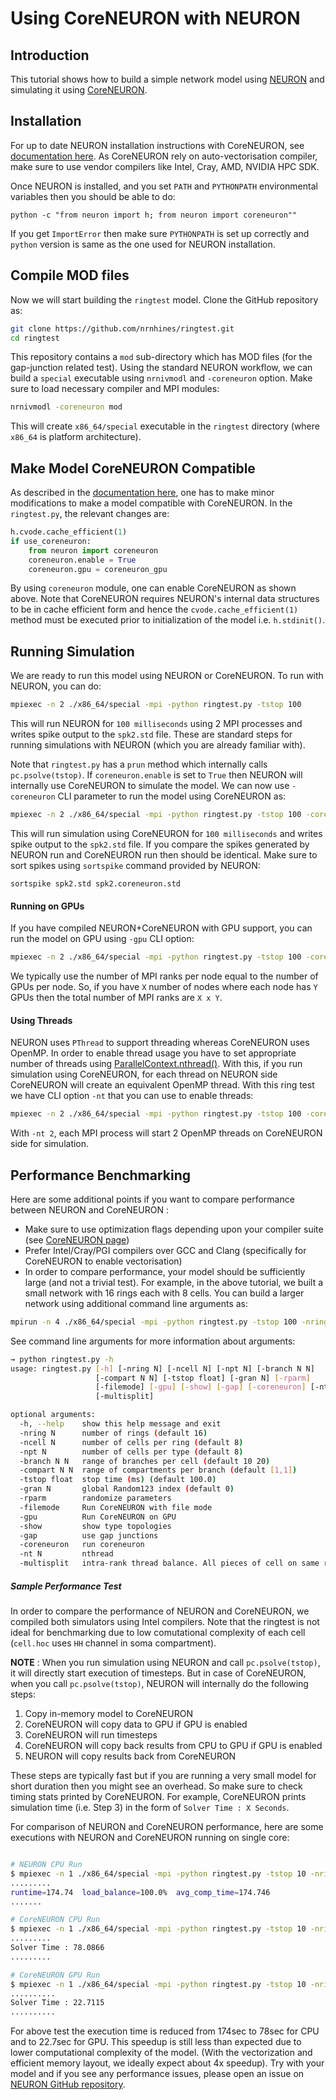 # Using CoreNEURON with NEURON

## Introduction

This tutorial shows how to build a simple network model using [NEURON](https://www.neuron.yale.edu/neuron/) and simulating it using [CoreNEURON](https://github.com/BlueBrain/CoreNeuron).

## Installation

For up to date NEURON installation instructions with CoreNEURON, see [documentation here](https://github.com/neuronsimulator/nrn/blob/master/docs/coreneuron/how-to/coreneuron.md). As CoreNEURON rely on auto-vectorisation compiler, make sure to use vendor compilers like Intel, Cray, AMD, NVIDIA HPC SDK.

Once NEURON is installed, and you set `PATH` and `PYTHONPATH` environmental variables then you should be able to do:

```
python -c "from neuron import h; from neuron import coreneuron""
```

If you get `ImportError` then make sure `PYTHONPATH` is set up correctly and `python` version is same as the one used for NEURON installation.

## Compile MOD files

Now we will start building the `ringtest` model. Clone the GitHub repository as:

```bash
git clone https://github.com/nrnhines/ringtest.git
cd ringtest
```

This repository contains a `mod` sub-directory which has MOD files (for the gap-junction related test). Using the standard NEURON workflow, we can build a `special` executable using `nrnivmodl` and `-coreneuron` option. Make sure to load necessary compiler and MPI modules:

```bash
nrnivmodl -coreneuron mod
```

This will create `x86_64/special` executable in the `ringtest` directory (where `x86_64` is platform architecture).


## Make Model CoreNEURON Compatible

As described in the [documentation here](https://github.com/neuronsimulator/nrn/blob/master/docs/coreneuron/how-to/coreneuron.md), one has to make minor modifications to make a model compatible with CoreNEURON. In the `ringtest.py`, the relevant changes are:

```python
h.cvode.cache_efficient(1)
if use_coreneuron:
	from neuron import coreneuron
    coreneuron.enable = True
    coreneuron.gpu = coreneuron_gpu
```

By using `coreneuron` module, one can enable CoreNEURON as shown above. Note that CoreNEURON requires NEURON's internal data structures to be in cache efficient form and hence the `cvode.cache_efficient(1)` method must be executed prior to initialization of the model i.e. `h.stdinit()`.

## Running Simulation

We are ready to run this model using NEURON or CoreNEURON. To run with NEURON, you can do:

```bash
mpiexec -n 2 ./x86_64/special -mpi -python ringtest.py -tstop 100
```

This will run NEURON for `100 milliseconds` using 2 MPI processes and writes spike output to the `spk2.std` file. These are standard steps for running simulations with NEURON (which you are already familiar with).

Note that `ringtest.py` has a `prun` method which internally calls ` pc.psolve(tstop)`. If `coreneuron.enable` is set to `True` then NEURON will internally use CoreNEURON to simulate the model. We can now use `-coreneuron` CLI parameter to run the model using CoreNEURON as:

```bash
mpiexec -n 2 ./x86_64/special -mpi -python ringtest.py -tstop 100 -coreneuron
```

This will run simulation using CoreNEURON for `100 milliseconds` and writes spike output to the `spk2.std` file. If you compare the spikes generated by NEURON run and CoreNEURON run then should be identical. Make sure to sort spikes using `sortspike` command provided by NEURON:

```
sortspike spk2.std spk2.coreneuron.std
```

#### Running on GPUs

If you have compiled NEURON+CoreNEURON with GPU support, you can run the model on GPU using `-gpu` CLI option:

```bash
mpiexec -n 2 ./x86_64/special -mpi -python ringtest.py -tstop 100 -coreneuron -gpu
```

We typically use the number of MPI ranks per node equal to the number of GPUs per node. So, if you have `X` number of nodes where each node has `Y` GPUs then the total number of MPI ranks are `X x Y`.

#### Using Threads

NEURON uses `PThread` to support threading whereas CoreNEURON uses OpenMP. In order to enable thread usage you have to set appropriate number of threads using [ParallelContext.nthread()](https://www.neuron.yale.edu/neuron/static/py_doc/modelspec/programmatic/network/parcon.html#ParallelContext.nthread). With this, if you run simulation using CoreNEURON, for each thread on NEURON side CoreNEURON will create an equivalent OpenMP thread. With this ring test we have CLI option `-nt` that you can use to enable threads:

```bash
mpiexec -n 2 ./x86_64/special -mpi -python ringtest.py -tstop 100 -coreneuron -nt 2
```

With `-nt 2`, each MPI process will start 2 OpenMP threads on CoreNEURON side for simulation.


## Performance Benchmarking

Here are some additional points if you want to compare performance between NEURON and CoreNEURON :

* Make sure to use optimization flags depending upon your compiler suite (see [CoreNEURON page](https://github.com/BlueBrain/CoreNeuron))
* Prefer Intel/Cray/PGI compilers over GCC and Clang (specifically for CoreNEURON to enable vectorisation)
* In order to compare performance, your model should be sufficiently large (and not a trivial test). For example, in the above tutorial, we built a small network with 16 rings each with 8 cells. You can build a larger network using additional command line arguments as:

```bash
mpirun -n 4 ./x86_64/special -mpi -python ringtest.py -tstop 100 -nring 1024 -ncell 128 -branch 32 64
```

See command line arguments for more information about arguments:

```bash
→ python ringtest.py -h
usage: ringtest.py [-h] [-nring N] [-ncell N] [-npt N] [-branch N N]
                   [-compart N N] [-tstop float] [-gran N] [-rparm]
                   [-filemode] [-gpu] [-show] [-gap] [-coreneuron] [-nt N]
                   [-multisplit]

optional arguments:
  -h, --help    show this help message and exit
  -nring N      number of rings (default 16)
  -ncell N      number of cells per ring (default 8)
  -npt N        number of cells per type (default 8)
  -branch N N   range of branches per cell (default 10 20)
  -compart N N  range of compartments per branch (default [1,1])
  -tstop float  stop time (ms) (default 100.0)
  -gran N       global Random123 index (default 0)
  -rparm        randomize parameters
  -filemode     Run CoreNEURON with file mode
  -gpu          Run CoreNEURON on GPU
  -show         show type topologies
  -gap          use gap junctions
  -coreneuron   run coreneuron
  -nt N         nthread
  -multisplit   intra-rank thread balance. All pieces of cell on same rank.
```

##### Sample Performance Test

In order to compare the performance of NEURON and CoreNEURON, we compiled both simulators using Intel compilers. Note that the ringtest is not ideal for benchmarking due to low comutational complexity of each cell (`cell.hoc` uses `HH` channel in soma compartment).

**NOTE** : When you run simulation using NEURON and call `pc.psolve(tstop)`, it will directly start execution of timesteps. But in case of CoreNEURON, when you call `pc.psolve(tstop)`, NEURON will internally do the following steps:

1. Copy in-memory model to CoreNEURON
2. CoreNEURON will copy data to GPU if GPU is enabled
3. CoreNEURON will run timesteps
4. CoreNEURON will copy back results from CPU to GPU if GPU is enabled
5. NEURON will copy results back from CoreNEURON

These steps are typically fast but if you are running a very small model for short duration then you might see an overhead. So make sure to check timing stats printed by CoreNEURON. For example, CoreNEURON prints simulation time (i.e. Step 3) in the form of `Solver Time : X Seconds`.

For comparison of NEURON and CoreNEURON performance, here are some executions with NEURON and CoreNEURON running on single core:

```bash

# NEURON CPU Run
$ mpiexec -n 1 ./x86_64/special -mpi -python ringtest.py -tstop 10 -nring 128 -ncell 128 -branch 32 64
.........
runtime=174.74  load_balance=100.0%  avg_comp_time=174.746
.......

# CoreNEURON CPU Run
$ mpiexec -n 1 ./x86_64/special -mpi -python ringtest.py -tstop 10 -nring 128 -ncell 128 -branch 32 64 -coreneuron
.........
Solver Time : 78.0866
.........

# CoreNEURON GPU Run
$ mpiexec -n 1 ./x86_64/special -mpi -python ringtest.py -tstop 10 -nring 128 -ncell 128 -branch 32 64 -coreneuron -gpu
..........
Solver Time : 22.7115
..........
```

For above test the execution time is reduced from 174sec to 78sec for CPU and to 22.7sec for GPU. This speedup is still less than expected due to lower computational complexity of the model. (With the vectorization and efficient memory layout, we ideally expect about 4x speedup). Try with your model and if you see any performance issues, please open an issue on [NEURON GitHub repository](https://github.com/neuronsimulator/nrn/issues/new).
